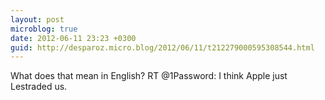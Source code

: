 ```yaml
---
layout: post
microblog: true
date: 2012-06-11 23:23 +0300
guid: http://desparoz.micro.blog/2012/06/11/t212279000595308544.html
---
```

What does that mean in English? RT @1Password: I think Apple just Lestraded us.
